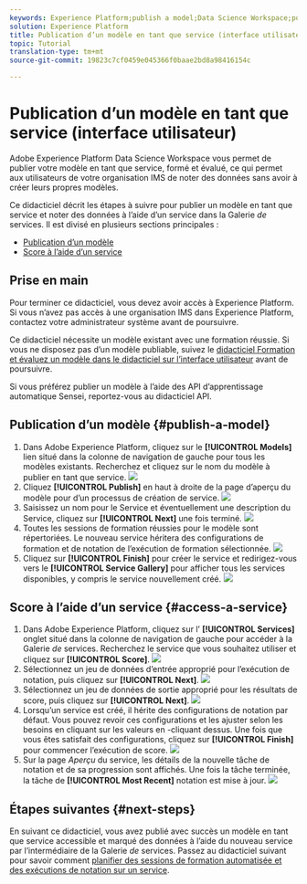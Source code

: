 ```yaml
---
keywords: Experience Platform;publish a model;Data Science Workspace;popular topics
solution: Experience Platform
title: Publication d’un modèle en tant que service (interface utilisateur)
topic: Tutorial
translation-type: tm+mt
source-git-commit: 19823c7cf0459e045366f0baae2bd8a98416154c

---
```



# Publication d’un modèle en tant que service (interface utilisateur)

Adobe Experience Platform Data Science Workspace vous permet de publier votre modèle en tant que service, formé et évalué, ce qui permet aux utilisateurs de votre organisation IMS de noter des données sans avoir à créer leurs propres modèles.

Ce didacticiel décrit les étapes à suivre pour publier un modèle en tant que service et noter des données à l’aide d’un service dans la Galerie *de* services. Il est divisé en plusieurs sections principales :

- [Publication d’un modèle](#publish-a-model)
- [Score à l’aide d’un service](#access-a-service)

## Prise en main

Pour terminer ce didacticiel, vous devez avoir accès à Experience Platform. Si vous n’avez pas accès à une organisation IMS dans Experience Platform, contactez votre administrateur système avant de poursuivre.

Ce didacticiel nécessite un modèle existant avec une formation réussie. Si vous ne disposez pas d’un modèle publiable, suivez le [didacticiel Formation et évaluez un modèle dans le didacticiel sur l’interface utilisateur](./train-evaluate-model-ui.md) avant de poursuivre.

Si vous préférez publier un modèle à l’aide des API d’apprentissage automatique Sensei, reportez-vous au didacticiel [](./publish-model-service-api.md)API.

## Publication d’un modèle {#publish-a-model}

1. Dans Adobe Experience Platform, cliquez sur le **[!UICONTROL Models]** lien situé dans la colonne de navigation de gauche pour tous les modèles existants. Recherchez et cliquez sur le nom du modèle à publier en tant que service.
   ![](../images/models-recipes/publish-model/1_browse_model.png)
2. Cliquez **[!UICONTROL Publish]** en haut à droite de la page d’aperçu du modèle pour d’un processus de création de service.
   ![](../images/models-recipes/publish-model/2_view_training_runs.png)
3. Saisissez un nom pour le Service et éventuellement une description du Service, cliquez sur **[!UICONTROL Next]** une fois terminé.
   ![](../images/models-recipes/publish-model/3_configure_service.png)
4. Toutes les sessions de formation réussies pour le modèle sont répertoriées. Le nouveau service héritera des configurations de formation et de notation de l’exécution de formation sélectionnée.
   ![](../images/models-recipes/publish-model/4_select_training_run.png)
5. Cliquez sur **[!UICONTROL Finish]** pour créer le service et redirigez-vous vers le **[!UICONTROL Service Gallery]** pour afficher tous les services disponibles, y compris le service nouvellement créé.
   ![](../images/models-recipes/publish-model/service_gallery.png)

## Score à l’aide d’un service {#access-a-service}

1. Dans Adobe Experience Platform, cliquez sur l’ **[!UICONTROL Services]** onglet situé dans la colonne de navigation de gauche pour accéder à la Galerie *de* services. Recherchez le service que vous souhaitez utiliser et cliquez sur **[!UICONTROL Score]**.
   ![](../images/models-recipes/publish-model/click_to_score.png)
2. Sélectionnez un jeu de données d’entrée approprié pour l’exécution de notation, puis cliquez sur **[!UICONTROL Next]**.
   ![](../images/models-recipes/publish-model/6_scoring_input.png)
3. Sélectionnez un jeu de données de sortie approprié pour les résultats de score, puis cliquez sur **[!UICONTROL Next]**.
   ![](../images/models-recipes/publish-model/7_scoring_output.png)
4. Lorsqu’un service est créé, il hérite des configurations de notation par défaut. Vous pouvez revoir ces configurations et les ajuster selon les besoins en cliquant sur les valeurs en -cliquant dessus. Une fois que vous êtes satisfait des configurations, cliquez sur **[!UICONTROL Finish]** pour commencer l’exécution de score.
   ![](../images/models-recipes/publish-model/8_scoring_configure.png)
5. Sur la page *Aperçu* du service, les détails de la nouvelle tâche de notation et de sa progression sont affichés. Une fois la tâche terminée, la tâche de **[!UICONTROL Most Recent]** notation est mise à jour.
   ![](../images/models-recipes/publish-model/score_pending.png)

## Étapes suivantes {#next-steps}

En suivant ce didacticiel, vous avez publié avec succès un modèle en tant que service accessible et marqué des données à l’aide du nouveau service par l’intermédiaire de la Galerie *de* services. Passez au didacticiel suivant pour savoir comment [planifier des sessions de formation automatisée et des exécutions de notation sur un service](./schedule-models-ui.md).
